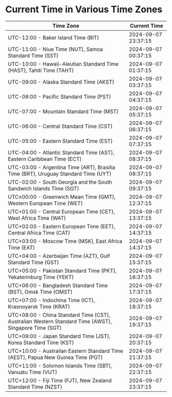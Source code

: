 # Current Time in Various Time Zones

| Time Zone | Current Time |
|-----------|--------------|
| UTC-12:00 - Baker Island Time (BIT) | 2024-09-07 23:37:15 |
| UTC-11:00 - Niue Time (NUT), Samoa Standard Time (SST) | 2024-09-07 00:37:15 |
| UTC-10:00 - Hawaii-Aleutian Standard Time (HAST), Tahiti Time (TAHT) | 2024-09-07 01:37:15 |
| UTC-09:00 - Alaska Standard Time (AKST) | 2024-09-07 03:37:15 |
| UTC-08:00 - Pacific Standard Time (PST) | 2024-09-07 04:37:15 |
| UTC-07:00 - Mountain Standard Time (MST) | 2024-09-07 05:37:15 |
| UTC-06:00 - Central Standard Time (CST) | 2024-09-07 06:37:15 |
| UTC-05:00 - Eastern Standard Time (EST) | 2024-09-07 07:37:15 |
| UTC-04:00 - Atlantic Standard Time (AST), Eastern Caribbean Time (ECT) | 2024-09-07 08:37:15 |
| UTC-03:00 - Argentina Time (ART), Brasília Time (BRT), Uruguay Standard Time (UYT) | 2024-09-07 08:37:15 |
| UTC-02:00 - South Georgia and the South Sandwich Islands Time (SGT) | 2024-09-07 09:37:15 |
| UTC±00:00 - Greenwich Mean Time (GMT), Western European Time (WET) | 2024-09-07 12:37:15 |
| UTC+01:00 - Central European Time (CET), West Africa Time (WAT) | 2024-09-07 13:37:15 |
| UTC+02:00 - Eastern European Time (EET), Central Africa Time (CAT) | 2024-09-07 14:37:15 |
| UTC+03:00 - Moscow Time (MSK), East Africa Time (EAT) | 2024-09-07 14:37:15 |
| UTC+04:00 - Azerbaijan Time (AZT), Gulf Standard Time (GST) | 2024-09-07 15:37:15 |
| UTC+05:00 - Pakistan Standard Time (PKT), Yekaterinburg Time (YEKT) | 2024-09-07 16:37:15 |
| UTC+06:00 - Bangladesh Standard Time (BST), Omsk Time (OMST) | 2024-09-07 17:37:15 |
| UTC+07:00 - Indochina Time (ICT), Krasnoyarsk Time (KRAT) | 2024-09-07 18:37:15 |
| UTC+08:00 - China Standard Time (CST), Australian Western Standard Time (AWST), Singapore Time (SGT) | 2024-09-07 19:37:15 |
| UTC+09:00 - Japan Standard Time (JST), Korea Standard Time (KST) | 2024-09-07 20:37:15 |
| UTC+10:00 - Australian Eastern Standard Time (AEST), Papua New Guinea Time (PGT) | 2024-09-07 21:37:15 |
| UTC+11:00 - Solomon Islands Time (SBT), Vanuatu Time (VUT) | 2024-09-07 22:37:15 |
| UTC+12:00 - Fiji Time (FJT), New Zealand Standard Time (NZST) | 2024-09-07 23:37:15 |
